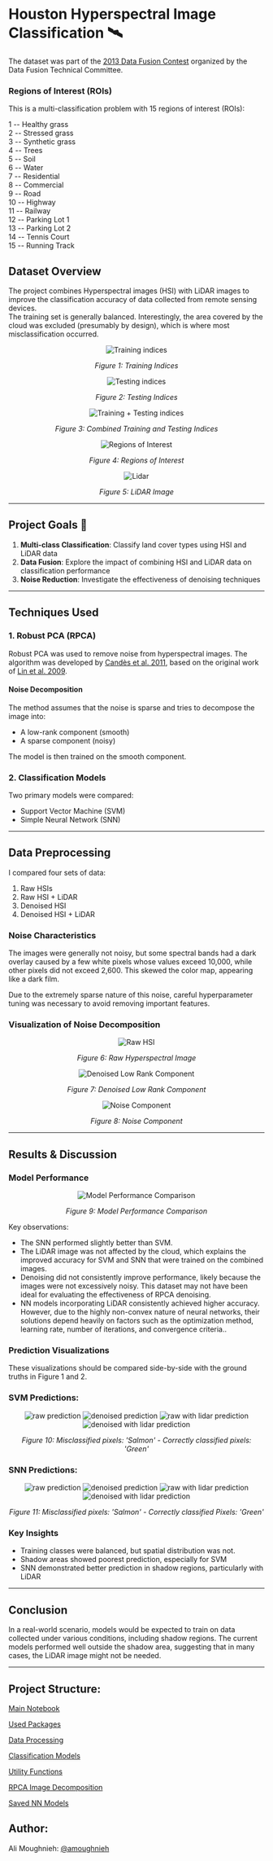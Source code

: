 # Houston Hyperspectral Image Classification 🛰️

The dataset was part of the [2013 Data Fusion Contest](https://machinelearning.ee.uh.edu/2013-ieee-grss-data-fusion-contest/) organized by the Data Fusion Technical Committee.

### Regions of Interest (ROIs)

This is a multi-classification problem with 15 regions of interest (ROIs):

1 -- Healthy grass\
2 -- Stressed grass\
3 -- Synthetic grass\
4 -- Trees\
5 -- Soil\
6 -- Water\
7 -- Residential\
8 -- Commercial\
9 -- Road\
10 -- Highway\
11 -- Railway\
12 -- Parking Lot 1\
13 -- Parking Lot 2\
14 -- Tennis Court\
15 -- Running Track


## Dataset Overview

The project combines Hyperspectral images (HSI) with LiDAR images to improve the classification accuracy of data collected from remote sensing devices.\
The training set is generally balanced. Interestingly, the area covered by the cloud was excluded (presumably by design), which is where most misclassification occurred.

<div align="center">
  <img src="output/Ground-Truth-Training.png" alt="Training indices" style="margin-bottom: 0;">
  <p><em>Figure 1: Training Indices</em></p>
</div>

<div align="center">
  <img src="output/Ground-Truth-Testing.png" alt="Testing indices" style="margin-bottom: 0;">
  <p><em>Figure 2: Testing Indices</em></p>
</div>

<div align="center">
  <img src="output/Ground-Truth-Training-+-Testing.png" alt="Training + Testing indices" style="margin-bottom: 0;">
  <p><em>Figure 3: Combined Training and Testing Indices</em></p>
</div>

<div align="center">
  <img src="output/Regions-of-Interest-(ROI).png" alt="Regions of Interest" style="margin-bottom: 0;">
  <p><em>Figure 4: Regions of Interest</em></p>
</div>

<div align="center">
  <img src="output/LiDAR.png" alt="Lidar" style="margin-bottom: 0;">
  <p><em>Figure 5: LiDAR Image</em></p>
</div>


---

## Project Goals 🎯

1. **Multi-class Classification**: Classify land cover types using HSI and LiDAR data
2. **Data Fusion**: Explore the impact of combining HSI and LiDAR data on classification performance
3. **Noise Reduction**: Investigate the effectiveness of denoising techniques

---

## Techniques Used

### 1. Robust PCA (RPCA)
Robust PCA was used to remove noise from hyperspectral images. The algorithm was developed by [Candès et al. 2011](https://people.eecs.berkeley.edu/~yima/psfile/JACM11.pdf), based on the original work of [Lin et al. 2009](https://people.eecs.berkeley.edu/~yima/matrix-rank/Files/rpca_algorithms.pdf).

#### Noise Decomposition
The method assumes that the noise is sparse and tries to decompose the image into:
- A low-rank component (smooth)
- A sparse component (noisy)

The model is then trained on the smooth component.

### 2. Classification Models
Two primary models were compared:
- Support Vector Machine (SVM)
- Simple Neural Network (SNN)

---

## Data Preprocessing

I compared four sets of data:
1. Raw HSIs
2. Raw HSI + LiDAR
3. Denoised HSI
4. Denoised HSI + LiDAR

### Noise Characteristics

The images were generally not noisy, but some spectral bands had a dark overlay caused by a few white pixels whose values exceed 10,000, while other pixels did not exceed 2,600. This skewed the color map, appearing like a dark film.

Due to the extremely sparse nature of this noise, careful hyperparameter tuning was necessary to avoid removing important features.

### Visualization of Noise Decomposition

<div align="center">
  <img src="output/127th-HSI-Raw-HSI.png" alt="Raw HSI" style="margin-bottom: 0;">
  <p><em>Figure 6: Raw Hyperspectral Image</em></p>
</div>

<div align="center">
  <img src="output/127th-HSI-Denoised-(Low-Rank-Component).png" alt="Denoised Low Rank Component" style="margin-bottom: 0;">
  <p><em>Figure 7: Denoised Low Rank Component</em></p>
</div>

<div align="center">
  <img src="output/127th-HSI-Noise-Component.png" alt="Noise Component" style="margin-bottom: 0;">
  <p><em>Figure 8: Noise Component</em></p>
</div>



---

## Results & Discussion

### Model Performance

<div align="center">
  <img src="output/models-comparision.png" alt="Model Performance Comparison" style="margin-bottom: 0;">
  <p><em>Figure 9: Model Performance Comparison</em></p>
</div>


Key observations:
- The SNN performed slightly better than SVM.
- The LiDAR image was not affected by the cloud, which explains the improved accuracy for SVM and SNN that were trained on the combined images.
- Denoising did not consistently improve performance, likely because the images were not excessively noisy. This dataset may not have been ideal for evaluating the effectiveness of RPCA denoising.
- NN models incorporating LiDAR consistently achieved higher accuracy. However, due to the highly non-convex nature of neural networks, their solutions depend heavily on factors such as the optimization method, learning rate, number of iterations, and convergence criteria..

### Prediction Visualizations

These visualizations should be compared side-by-side with the ground truths in Figure 1 and 2.

### SVM Predictions:

<div align="center">
  <img src="output/SVM-Predicted-Classes-Raw-Data.png" alt="raw prediction" style="margin-bottom: 0;">
  <img src="output/SVM-Predicted-Classes-Denoised-Data.png" alt="denoised prediction" style="margin-bottom: 0;">
  <img src="output/SVM-Predicted-Classes-Raw-+-LiDAR-Data.png" alt="raw with lidar prediction" style="margin-bottom: 0;">
  <img src="output/SVM-Predicted-Classes-Denoised-+-LiDAR-Data.png" alt="denoised with lidar prediction" style="margin-bottom: 0;">
</div>

<p align="center"><em>Figure 10: Misclassified pixels: 'Salmon' - Correctly classified pixels: 'Green'</em></p>



### SNN Predictions:

<div align="center">
  <img src="output/NN-Predicted-Classes-Raw-Data.png" alt="raw prediction" style="margin-bottom: 0;">
  <img src="output/NN-Predicted-Classes-Denoised-Data.png" alt="denoised prediction" style="margin-bottom: 0;">
  <img src="output/NN-Predicted-Classes-Raw-+-LiDAR-Data.png" alt="raw with lidar prediction" style="margin-bottom: 0;">
  <img src="output/NN-Predicted-Classes-Denoised-+-LiDAR-Data.png" alt="denoised with lidar prediction" style="margin-bottom: 0;">
</div>

<p align="center"><em>Figure 11: Misclassified pixels: 'Salmon' - Correctly classified Pixels: 'Green'</em></p>



### Key Insights
- Training classes were balanced, but spatial distribution was not.
- Shadow areas showed poorest prediction, especially for SVM
- SNN demonstrated better prediction in shadow regions, particularly with LiDAR

---

## Conclusion

In a real-world scenario, models would be expected to train on data collected under various conditions, including shadow regions. The current models performed well outside the shadow area, suggesting that in many cases, the LiDAR image might not be needed.

---

## Project Structure:

[Main Notebook](main-Houston-HSI.ipynb)

[Used Packages](used_packages.py)

[Data Processing](data.py)

[Classification Models](models.py)

[Utility Functions](utils.py)

[RPCA Image Decomposition](RPCA.py)

[Saved NN Models](saved%20models/best%20models)

## Author:

Ali Moughnieh: [@amoughnieh](https://github.com/amoughnieh)
